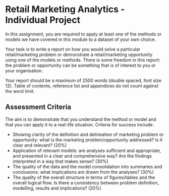 # Retail Marketing Analytics - Individual Project

In this assignment, you are required to apply at least one of the methods or models we have covered in this module to a dataset of your own choice. 

Your task is to write a report on how you would solve a particular retail/marketing problem or demonstrate a retail/marketing opportunity using one of the models or methods. There is some freedom in this report: the problem or opportunity can be something that is of interest to you or your organisation. 

Your report should be a maximum of 2500 words (double spaced, font size 12). Table of contents, reference list and appendices do not count against the word limit. 

## Assessment Criteria
The aim is to demonstrate that you understand the method or model and that you can apply it to a real-life situation. Criteria for success include: 
- Showing clarity of the definition and delineation of marketing problem or opportunity: what is the marketing problem/opportunity addressed? Is it clear and relevant?  (20%)
- Application of relevant models: are analyses sufficient and appropriate, and presented in a clear and comprehensive way? Are the findings interpreted in a way that makes sense? (30%)                                                                                                
- The quality of the data and the model consolidation into summaries and conclusions: what implications are drawn from the analyses?  (30%)					   
- The quality of the overall structure in terms of figures/tables and the overall logical flow. Is there a consistency between problem definition, modelling, results and implications? (20%)
